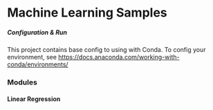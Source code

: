 
# Machine Learning Samples


##### Configuration & Run

This project contains base config to using with Conda. To config your environment, see https://docs.anaconda.com/working-with-conda/environments/

### Modules

#### Linear Regression




